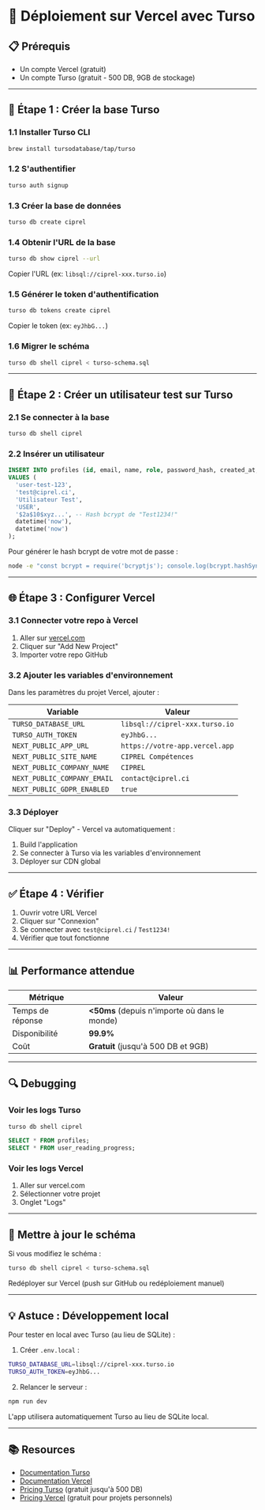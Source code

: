 # 🚀 Déploiement sur Vercel avec Turso

## 📋 Prérequis

- Un compte Vercel (gratuit)
- Un compte Turso (gratuit - 500 DB, 9GB de stockage)

---

## 🔧 Étape 1 : Créer la base Turso

### 1.1 Installer Turso CLI

```bash
brew install tursodatabase/tap/turso
```

### 1.2 S'authentifier

```bash
turso auth signup
```

### 1.3 Créer la base de données

```bash
turso db create ciprel
```

### 1.4 Obtenir l'URL de la base

```bash
turso db show ciprel --url
```

Copier l'URL (ex: `libsql://ciprel-xxx.turso.io`)

### 1.5 Générer le token d'authentification

```bash
turso db tokens create ciprel
```

Copier le token (ex: `eyJhbG...`)

### 1.6 Migrer le schéma

```bash
turso db shell ciprel < turso-schema.sql
```

---

## 📝 Étape 2 : Créer un utilisateur test sur Turso

### 2.1 Se connecter à la base

```bash
turso db shell ciprel
```

### 2.2 Insérer un utilisateur

```sql
INSERT INTO profiles (id, email, name, role, password_hash, created_at, updated_at)
VALUES (
  'user-test-123',
  'test@ciprel.ci',
  'Utilisateur Test',
  'USER',
  '$2a$10$xyz...', -- Hash bcrypt de "Test1234!"
  datetime('now'),
  datetime('now')
);
```

Pour générer le hash bcrypt de votre mot de passe :

```bash
node -e "const bcrypt = require('bcryptjs'); console.log(bcrypt.hashSync('Test1234!', 10))"
```

---

## 🌐 Étape 3 : Configurer Vercel

### 3.1 Connecter votre repo à Vercel

1. Aller sur [vercel.com](https://vercel.com)
2. Cliquer sur "Add New Project"
3. Importer votre repo GitHub

### 3.2 Ajouter les variables d'environnement

Dans les paramètres du projet Vercel, ajouter :

| Variable | Valeur |
|----------|--------|
| `TURSO_DATABASE_URL` | `libsql://ciprel-xxx.turso.io` |
| `TURSO_AUTH_TOKEN` | `eyJhbG...` |
| `NEXT_PUBLIC_APP_URL` | `https://votre-app.vercel.app` |
| `NEXT_PUBLIC_SITE_NAME` | `CIPREL Compétences` |
| `NEXT_PUBLIC_COMPANY_NAME` | `CIPREL` |
| `NEXT_PUBLIC_COMPANY_EMAIL` | `contact@ciprel.ci` |
| `NEXT_PUBLIC_GDPR_ENABLED` | `true` |

### 3.3 Déployer

Cliquer sur "Deploy" - Vercel va automatiquement :
1. Build l'application
2. Se connecter à Turso via les variables d'environnement
3. Déployer sur CDN global

---

## ✅ Étape 4 : Vérifier

1. Ouvrir votre URL Vercel
2. Cliquer sur "Connexion"
3. Se connecter avec `test@ciprel.ci` / `Test1234!`
4. Vérifier que tout fonctionne

---

## 📊 Performance attendue

| Métrique | Valeur |
|----------|--------|
| Temps de réponse | **<50ms** (depuis n'importe où dans le monde) |
| Disponibilité | **99.9%** |
| Coût | **Gratuit** (jusqu'à 500 DB et 9GB) |

---

## 🔍 Debugging

### Voir les logs Turso

```bash
turso db shell ciprel
```

```sql
SELECT * FROM profiles;
SELECT * FROM user_reading_progress;
```

### Voir les logs Vercel

1. Aller sur vercel.com
2. Sélectionner votre projet
3. Onglet "Logs"

---

## 🔄 Mettre à jour le schéma

Si vous modifiez le schéma :

```bash
turso db shell ciprel < turso-schema.sql
```

Redéployer sur Vercel (push sur GitHub ou redéploiement manuel)

---

## 💡 Astuce : Développement local

Pour tester en local avec Turso (au lieu de SQLite) :

1. Créer `.env.local` :

```bash
TURSO_DATABASE_URL=libsql://ciprel-xxx.turso.io
TURSO_AUTH_TOKEN=eyJhbG...
```

2. Relancer le serveur :

```bash
npm run dev
```

L'app utilisera automatiquement Turso au lieu de SQLite local.

---

## 📚 Resources

- [Documentation Turso](https://docs.turso.tech/)
- [Documentation Vercel](https://vercel.com/docs)
- [Pricing Turso](https://turso.tech/pricing) (gratuit jusqu'à 500 DB)
- [Pricing Vercel](https://vercel.com/pricing) (gratuit pour projets personnels)
